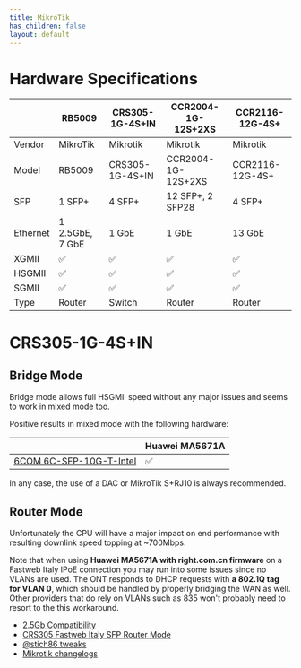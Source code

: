 ```yaml
---
title: MikroTik
has_children: false
layout: default
---
```


# Hardware Specifications

|          | RB5009          | CRS305-1G-4S+IN | CCR2004-1G-12S+2XS | CCR2116-12G-4S+ |
| -------- | --------------- | --------------- | ------------------ | --------------- |
| Vendor   | MikroTik        | Mikrotik        | Mikrotik           | Mikrotik        |
| Model    | RB5009          | CRS305-1G-4S+IN | CCR2004-1G-12S+2XS | CCR2116-12G-4S+ |
| SFP      | 1 SFP+          | 4 SFP+          | 12 SFP+, 2 SFP28   | 4 SFP+          |
| Ethernet | 1 2.5GbE, 7 GbE | 1 GbE           | 1 GbE              | 13 GbE          |
| XGMII    | ✅              | ✅              | ✅                 | ✅              |
| HSGMII   | ✅              | ✅              | ✅                 | ✅              |
| SGMII    | ✅              | ✅              | ✅                 | ✅              |
| Type     | Router          | Switch          | Router             | Router          |

# CRS305-1G-4S+IN

## Bridge Mode

Bridge mode allows full HSGMII speed without any major issues and seems to work in mixed mode too.

Positive results in mixed mode with the following hardware:

|                                                                         | Huawei MA5671A |
| ----------------------------------------------------------------------- | -------------- |
| [6COM 6C-SFP-10G-T-Intel](https://www.amazon.it/gp/product/B07H9Q91WV/) | ✅             |

In any case, the use of a DAC or MikroTik S+RJ10 is always recommended.


## Router Mode

Unfortunately the CPU will have a major impact on end performance with resulting downlink speed topping at ~700Mbps.

Note that when using **Huawei MA5671A with right.com.cn firmware** on a Fastweb Italy IPoE connection you may run into some issues since no VLANs are used. The ONT responds to DHCP requests with **a 802.1Q tag for VLAN 0**, which should be handled by properly bridging the WAN as well. Other providers that do rely on VLANs such as 835 won't probably need to resort to the this workaround.

- [2.5Gb Compatibility](https://github.com/Anime4000/RTL960x/blob/main/Docs/2.5Gb.md)
- [CRS305 Fastweb Italy SFP Router Mode](https://pastebin.com/zRaidTx4)
- [@stich86 tweaks](https://github.com/Anime4000/RTL960x/issues/17#issuecomment-1101435506)
- [Mikrotik changelogs](https://mikrotik.com/download/changelogs)
